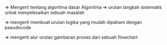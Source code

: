 => Mengerti tentang algoritma dasar
Algoritma => urutan langkah sistematis untuk menyelesaikan sebuah masalah

=> mengerti membuat urutan logika yang mudah dipaham dengan pseudocode

=> mengerti alur urutan gambaran proses dari sebuah flowchart
